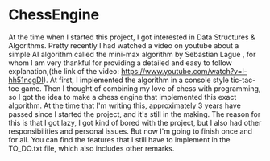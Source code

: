 # ChessEngine
At the time when I started this project,
I got interested in Data Structures &
Algorithms. Pretty recently I had watched
a video on youtube about a simple AI algorithm
called the mini-max algorithm by Sebastian Lague 
, for whom I am very thankful for providing a detailed
and easy to follow explanation,(the link of the video: 
https://www.youtube.com/watch?v=l-hh51ncgDI). At first, 
I implemented the algorithm in a console style tic-tac-toe game.
Then I thought of combining my love of chess with programming, so
I got the idea to make a chess engine that implemented this exact
algorithm. At the time that I'm writing this, approximately 3 years
have passed since I started the project, and it's still in the making.
The reason for this is that I got lazy, I got kind of bored with the
project, but I also had other responsibilities and personal issues. But
now I'm going to finish once and for all. You can find the features
that I still have to implement in the TO_DO.txt file, which also includes
other remarks.
